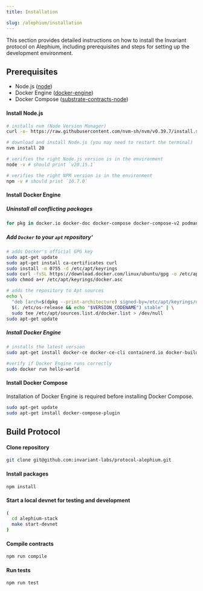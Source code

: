 ```yaml
---
title: Installation

slug: /alephium/installation
---
```


This section provides detailed instructions on how to install the Invariant protocol on Alephium, including prerequisites and steps for setting up the development environment.

## Prerequisites

- Node.js ([node](https://nodejs.org/en/download))
- Docker Engine ([docker-engine](https://docs.docker.com/engine/install/))
- Docker Compose ([substrate-contracts-node](https://docs.docker.com/compose/install/))

#### Install Node.js

```bash
# installs nvm (Node Version Manager)
curl -o- https://raw.githubusercontent.com/nvm-sh/nvm/v0.39.7/install.sh | bash

# download and install Node.js (you may need to restart the terminal)
nvm install 20

# verifies the right Node.js version is in the environment
node -v # should print `v20.15.1`

# verifies the right NPM version is in the environment
npm -v # should print `10.7.0`
```

#### Install Docker Engine

##### Uninstall all conflicting packages
```bash
for pkg in docker.io docker-doc docker-compose docker-compose-v2 podman-docker containerd runc; do sudo apt-get remove $pkg; done
```

##### Add `Docker` to your `apt` repository'
```bash
# adds Docker's official GPG key
sudo apt-get update
sudo apt-get install ca-certificates curl
sudo install -m 0755 -d /etc/apt/keyrings
sudo curl -fsSL https://download.docker.com/linux/ubuntu/gpg -o /etc/apt/keyrings/docker.asc
sudo chmod a+r /etc/apt/keyrings/docker.asc

# adds the repository to Apt sources
echo \
  "deb [arch=$(dpkg --print-architecture) signed-by=/etc/apt/keyrings/docker.asc] https://download.docker.com/linux/ubuntu \
  $(. /etc/os-release && echo "$VERSION_CODENAME") stable" | \
  sudo tee /etc/apt/sources.list.d/docker.list > /dev/null
sudo apt-get update
```

##### Install Docker Engine
```bash
# installs the latest version
sudo apt-get install docker-ce docker-ce-cli containerd.io docker-buildx-plugin docker-compose-plugin

#verify if Docker Engine runs correctly
sudo docker run hello-world
```

#### Install Docker Compose
Installation of Docker Engine is required before installing Docker Compose.

```bash
sudo apt-get update
sudo apt-get install docker-compose-plugin
```


## Build Protocol

#### Clone repository

```bash
git clone git@github.com:invariant-labs/protocol-alephium.git
```

#### Install packages

```bash
npm install
```

#### Start a local devnet for testing and development

```bash
(
  cd alephium-stack
  make start-devnet
)
```

#### Compile contracts

```bash
npm run compile
```

#### Run tests

```bash
npm run test
```
<!-- TODO-ALEPHIUM: describe SDK installation -->
<!-- ## Build SDK

#### Build SDK with its associated dependencies

```bash
cd sdk
./build.sh
```

#### Run e2e tests

```bash
./tests.sh
``` -->
